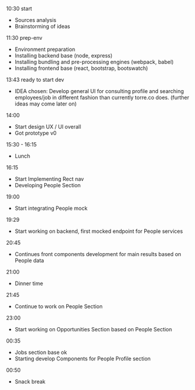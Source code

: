 10:30 start
- Sources analysis
- Brainstorming of ideas

11:30 prep-env
- Environment preparation
- Installing backend base (node, express)
- Installing bundling and pre-processing engines (webpack, babel)
- Installing frontend base (react, bootstrap, bootswatch)

13:43 ready to start dev
- IDEA chosen: Develop general UI for consulting profile and searching employees/job in different fashion than currently torre.co does. (further ideas may come later on)

14:00
- Start design UX / UI overall
- Got prototype v0

15:30 - 16:15
- Lunch

16:15
- Start Implementing Rect nav
- Developing People Section

19:00
- Start integrating People mock

19:29
- Start working on backend, first mocked endpoint for People services 

20:45
- Continues front components development for main results based on People data

21:00
- Dinner time

21:45
- Continue to work on People Section

23:00
- Start working on Opportunities Section based on People Section 

00:35
- Jobs section base ok
- Starting develop Components for People Profile section

00:50
- Snack break